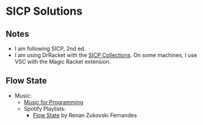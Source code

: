 # SICP Solutions

## Notes

* I am following SICP, 2nd ed.
* I am using DrRacket with the [SICP Collections](https://docs.racket-lang.org/sicp-manual/). On some machines, I use VSC with the Magic Racket extension.

## Flow State

* Music:
  - [Music for Programming](https://musicforprogramming.net/)
  - Spotify Playlists:
    - [Flow State](https://open.spotify.com/playlist/4qm2j9owvCxoQ690FdJoQn?si=c8df4b9c9fe2496a) by Renan Zukovski Fernandes
